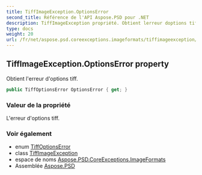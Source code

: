 ```yaml
---
title: TiffImageException.OptionsError
second_title: Référence de l'API Aspose.PSD pour .NET
description: TiffImageException propriété. Obtient lerreur doptions tiff.
type: docs
weight: 20
url: /fr/net/aspose.psd.coreexceptions.imageformats/tiffimageexception/optionserror/
---
```

## TiffImageException.OptionsError property

Obtient l'erreur d'options tiff.

```csharp
public TiffOptionsError OptionsError { get; }
```

### Valeur de la propriété

L'erreur d'options tiff.

### Voir également

* enum [TiffOptionsError](../../../aspose.psd.imageoptions/tiffoptionserror/)
* class [TiffImageException](../)
* espace de noms [Aspose.PSD.CoreExceptions.ImageFormats](../../tiffimageexception/)
* Assemblée [Aspose.PSD](../../../)


